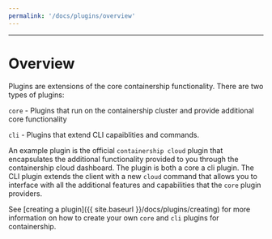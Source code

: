 ```yaml
---
permalink: '/docs/plugins/overview'
---
```

---

# Overview

Plugins are extensions of the core containership functionality. There are two types of plugins:

`core` - Plugins that run on the containership cluster and provide additional core functionality

`cli` - Plugins that extend CLI capaiblities and commands.

An example plugin is the official `containership cloud` plugin that encapsulates the additional
functionality provided to you through the containership cloud dashboard. The plugin is both a core
a cli plugin. The CLI plugin extends the client with a new `cloud` command that allows you to interface
with all the additional features and capabilities that the `core` plugin providers.

See [creating a plugin]({{ site.baseurl }}/docs/plugins/creating) for more information on how to create
your own `core` and `cli` plugins for containership.
